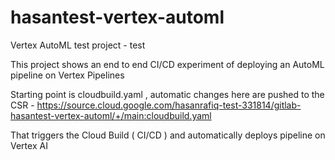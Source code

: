 # hasantest-vertex-automl

Vertex AutoML test project - test

This project shows an end to end CI/CD experiment of deploying an AutoML pipeline on Vertex Pipelines

Starting point is cloudbuild.yaml , automatic changes here are pushed to the CSR - https://source.cloud.google.com/hasanrafiq-test-331814/gitlab-hasantest-vertex-automl/+/main:cloudbuild.yaml

That triggers the Cloud Build ( CI/CD ) and automatically deploys pipeline on Vertex AI
